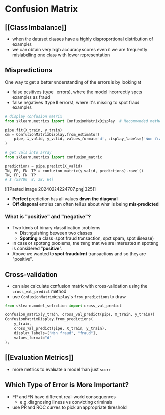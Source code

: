 # Confusion Matrix
## [[Class Imbalance]]
- when the dataset classes have a highly disproportional distribution of examples
- we can obtain very high accuracy scores even if we are frequently mislabelling one class with lower representation
## Mispredictions
One way to get a better understanding of the errors is by looking at 
- false positives (type I errors), where the model incorrectly spots examples as fraud
- false negatives (type II errors), where it's missing to spot fraud examples 
```python
# display confusion matrix
from sklearn.metrics import ConfusionMatrixDisplay  # Recommended method in sklearn 1.0

pipe.fit(X_train, y_train)
cm = ConfusionMatrixDisplay.from_estimator(
    pipe, X_valid, y_valid, values_format="d", display_labels=["Non fraud", "fraud"]
)

# get vals into array
from sklearn.metrics import confusion_matrix

predictions = pipe.predict(X_valid)
TN, FP, FN, TP = confusion_matrix(y_valid, predictions).ravel()
TN, FP, FN, TP
# $ (59700, 8, 38, 64)
```
![[Pasted image 20240224224707.png|325]]
- **Perfect** prediction has all values **down the diagonal**
- **Off diagonal** entries can often tell us about what is being **mis-predicted**
### What is "positive" and "negative"?
- Two kinds of binary classification problems 
    - Distinguishing between two classes
    - **Spotting** a class (spot fraud transaction, spot spam, spot disease)
- In case of spotting problems, the thing that we are interested in spotting is considered "**positive**".
- Above we wanted to **spot fraudulent** transactions and so they are "positive". 
## Cross-validation
- can also calculate confusion matrix with cross-validation using the `cross_val_predict` method
- use `ConfusionMatrixDisplay`'s `from_predictions` to draw
```python
from sklearn.model_selection import cross_val_predict

confusion_matrix(y_train, cross_val_predict(pipe, X_train, y_train))
ConfusionMatrixDisplay.from_predictions(
    y_train,
    cross_val_predict(pipe, X_train, y_train),
    display_labels=["Non fraud", "fraud"],
    values_format="d"
);
```

## [[Evaluation Metrics]]
- more metrics to evaluate a model than just `score`
## Which Type of Error is More Important?
- FP and FN have different real-world consequences
	- e.g. diagnosing illness vs convicting criminals
- use PR and ROC curves to pick an appropriate threshold